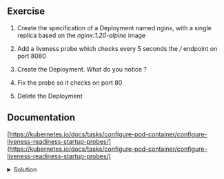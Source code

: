 ## Exercise

1. Create the specification of a Deployment named nginx, with a single replica based on the *nginx:1.20-alpine* image

2. Add a liveness probe which checks every 5 seconds the */* endpoint on port 8080

3. Create the Deployment. What do you notice ?

4. Fix the probe so it checks on port 80

5. Delete the Deployment

## Documentation

[https://kubernetes.io/docs/tasks/configure-pod-container/configure-liveness-readiness-startup-probes/](https://kubernetes.io/docs/tasks/configure-pod-container/configure-liveness-readiness-startup-probes/)

<details>
  <summary markdown="span">Solution</summary>

1. Create the specification of a Deployment with a single replica based on the *nginx:1.20-alpine* image

```
kubectl create deploy nginx --image=nginx:1.20-alpine --dry-run=client -o yaml > deploy.yaml
```

2. Add a liveness probe which checks every 5 seconds the */* endpoint on port 8080

```
apiVersion: apps/v1
kind: Deployment
metadata:
  labels:
    app: nginx
  name: nginx
spec:
  replicas: 1
  selector:
    matchLabels:
      app: nginx
  template:
    metadata:
      labels:
        app: nginx
    spec:
      containers:
      - image: nginx:1.20-alpine
        name: nginx
        livenessProbe:
          httpGet:
            path: /
            port: 8080
          periodSeconds: 5
```

3. Create the Deployment. What do you notice ?

The nginx container is restarted many times.

```
k get po
NAME                     READY   STATUS             RESTARTS      AGE
nginx-65bbc7db4d-664xr   0/1     CrashLoopBackOff   6 (27s ago)   4m12s
```

Describing the pod gives additional information indicating the liveness probe always fails:

```
k describe po nginx-65bbc7db4d-664xr
...
Events:
  Type     Reason     Age               From               Message
  ----     ------     ----              ----               -------
  Normal   Scheduled  26s               default-scheduler  Successfully assigned default/nginx-65bbc7db4d-664xr to worker2
  Normal   Pulling    25s               kubelet            Pulling image "nginx:1.20-alpine"
  Normal   Pulled     21s               kubelet            Successfully pulled image "nginx:1.20-alpine" in 3.80023247s
  Normal   Created    6s (x2 over 21s)  kubelet            Created container nginx
  Normal   Killing    6s                kubelet            Container nginx failed liveness probe, will be restarted
  Normal   Pulled     6s                kubelet            Container image "nginx:1.20-alpine" already present on machine
  Normal   Started    5s (x2 over 21s)  kubelet            Started container nginx
  Warning  Unhealthy  1s (x4 over 16s)  kubelet            Liveness probe failed: Get "http://10.32.128.5:8080/": dial tcp 10.32.128.5:8080: connect: connection refused
```

4. Fix the probe so it checks on port 80

```
apiVersion: apps/v1
kind: Deployment
metadata:
  labels:
    app: nginx
  name: nginx
spec:
  replicas: 1
  selector:
    matchLabels:
      app: nginx
  template:
    metadata:
      labels:
        app: nginx
    spec:
      containers:
      - image: nginx:1.20-alpine
        name: nginx
        livenessProbe:
          httpGet:
            path: /
            port: 80
          periodSeconds: 5
```

5. Delete the Deployment

```
k delete deploy/nginx
```

</details>

